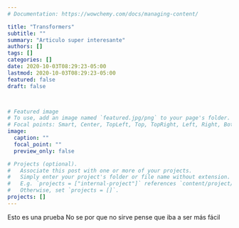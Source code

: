 ```yaml
---
# Documentation: https://wowchemy.com/docs/managing-content/

title: "Transformers"
subtitle: ""
summary: "Articulo super interesante"
authors: []
tags: []
categories: []
date: 2020-10-03T08:29:23-05:00
lastmod: 2020-10-03T08:29:23-05:00
featured: false
draft: false



# Featured image
# To use, add an image named `featured.jpg/png` to your page's folder.
# Focal points: Smart, Center, TopLeft, Top, TopRight, Left, Right, BottomLeft, Bottom, BottomRight.
image:
  caption: ""
  focal_point: ""
  preview_only: false

# Projects (optional).
#   Associate this post with one or more of your projects.
#   Simply enter your project's folder or file name without extension.
#   E.g. `projects = ["internal-project"]` references `content/project/deep-learning/index.md`.
#   Otherwise, set `projects = []`.
projects: []
---
```


Esto es una prueba
No se por que no sirve
pense que iba a ser más fácil


